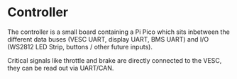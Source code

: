 # Controller

The controller is a small board containing a Pi Pico which sits inbetween the different data buses (VESC UART, display UART, BMS UART) and I/O (WS2812 LED Strip, buttons / other future inputs).

Critical signals like throttle and brake are directly connected to the VESC, they can be read out via UART/CAN.